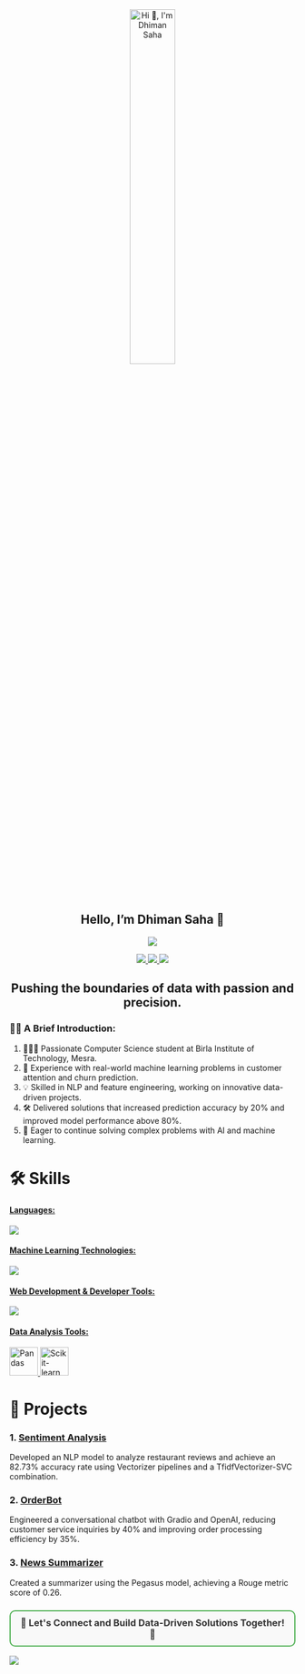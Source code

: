

<!--
**dscoder001/dscoder001** is a ✨ _special_ ✨ repository because its `README.md` (this file) appears on your GitHub profile.

Here are some ideas to get you started:

- 🔭 I’m currently working on ...
- 🌱 I’m currently learning ...
- 👯 I’m looking to collaborate on ...
- 🤔 I’m looking for help with ...
- 💬 Ask me about ...
- 📫 How to reach me: ...
- 😄 Pronouns: ...
- ⚡ Fun fact: ...
-->





<div align="center">
  <img src="https://i.giphy.com/media/v1.Y2lkPTc5MGI3NjExN284MnZkc28zd3MzOWJwYTNnanNheTFubnU0cTF3ZW9zNGZka2tnZiZlcD12MV9pbnRlcm5hbF9naWZfYnlfaWQmY3Q9Zw/YbXLZ6dymH758xSEbM/giphy.gif" alt="Hi 👋, I'm Dhiman Saha" style="width: 40%;">
</div>

<div align="center">
  <h2>Hello, I’m Dhiman Saha 👋</h2>
</div>


<p align="center">
  <a href="https://github.com/DenverCoder1/readme-typing-svg">
    <img src="https://readme-typing-svg.herokuapp.com?lines=Machine+Learning+Intern;Data+Science+Enthusiast;NLP+Specialist;Lifelong%20learner&center=true&width=500&height=50&font=georgia&color=FDB385">
  </a>
</p>

<div align="center">
  <a href="https://www.linkedin.com/in/dhiman-saha/" target="_blank">
    <img src="https://img.shields.io/badge/LinkedIn-0077B5?style=for-the-badge&logo=linkedin&logoColor=white" target="_blank">
  </a>
  <a href="https://github.com/dscoder001" target="_blank">
    <img src="https://img.shields.io/badge/GitHub-100000?style=for-the-badge&logo=github&logoColor=white" target="_blank">
  </a>
  <a href="mailto:dhimansaha37@gmail.com">
    <img src="https://img.shields.io/badge/-Gmail-%23333?style=for-the-badge&logo=gmail&logoColor=white" target="_blank">
  </a>
</div>

<h2 align="center">Pushing the boundaries of data with passion and precision.</h2>

<h3> 🙋‍♂️ A Brief Introduction:</h3>
<ol>
  <li>👨🏻‍💻 Passionate Computer Science student at Birla Institute of Technology, Mesra.</li>
  <li>🚀 Experience with real-world machine learning problems in customer attention and churn prediction.</li>
  <li>💡 Skilled in NLP and feature engineering, working on innovative data-driven projects.</li>
  <li>🛠️ Delivered solutions that increased prediction accuracy by 20% and improved model performance above 80%.</li>
  <li>🎯 Eager to continue solving complex problems with AI and machine learning.</li>
</ol>

# 🛠️ Skills
<p align="center">
  <a href="https://skillicons.dev">
    <h4>Languages:</h4>
    <img src="https://skillicons.dev/icons?i=python,java,c" />
    <h4>Machine Learning Technologies:</h4>
    <img src="https://skillicons.dev/icons?i=tensorflow,pytorch" />
     <h4>Web Development & Developer Tools:</h4>
    <img src="https://skillicons.dev/icons?i=html,css,bootstrap,git,github,vscode" />
    <h4>Data Analysis Tools:</h4>
      <p>
        <img src="https://cdn.jsdelivr.net/gh/devicons/devicon/icons/pandas/pandas-original.svg" alt="Pandas" width="50" height="50"/>
        <img src="https://cdn.jsdelivr.net/gh/devicons/devicon/icons/scikit-learn/scikit-learn-original.svg" alt="Scikit-learn" width="50" height="50"/>
      </p>

    
    
  </a>
</p>

# 📂 Projects
### 1. [Sentiment Analysis](https://github.com/dscoder001/SENTIMENT-ANALYSIS)
Developed an NLP model to analyze restaurant reviews and achieve an 82.73% accuracy rate using Vectorizer pipelines and a TfidfVectorizer-SVC combination.

### 2. [OrderBot](https://github.com/dscoder001/OderBot)
Engineered a conversational chatbot with Gradio and OpenAI, reducing customer service inquiries by 40% and improving order processing efficiency by 35%.

### 3. [News Summarizer](https://github.com/dscoder001/Summerizer-NLP-)
Created a summarizer using the Pegasus model, achieving a Rouge metric score of 0.26.

<h3 align="center" style="border: 2px solid #4CAF50; border-radius: 10px; padding: 10px; background-color: #f9f9f9; color: #333;">
  🤝 Let's Connect and Build Data-Driven Solutions Together! 🚀
</h3>
<img align="center" src="https://github.com/Mandy-shr/Mandy-shr/blob/output/github-contribution-grid-snake.svg" />
